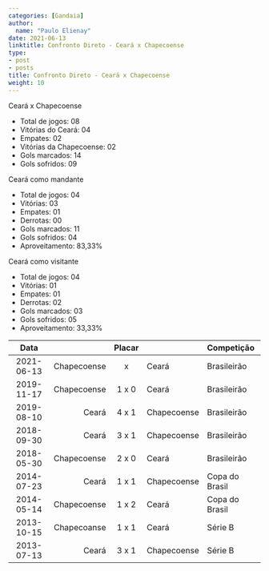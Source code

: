 ```yaml
---
categories: [Gandaia]
author:
  name: "Paulo Elienay"
date: 2021-06-13
linktitle: Confronto Direto - Ceará x Chapecoense
type:
- post
- posts
title: Confronto Direto - Ceará x Chapecoense
weight: 10
---
```

Ceará x Chapecoense
* Total de jogos: 08
* Vitórias do Ceará: 04
* Empates: 02
* Vitórias da Chapecoense: 02
* Gols marcados: 14
* Gols sofridos: 09

Ceará como mandante
- Total de jogos: 04
- Vitórias: 03
- Empates: 01
- Derrotas: 00
- Gols marcados: 11
- Gols sofridos: 04
- Aproveitamento: 83,33%

Ceará como visitante
- Total de jogos: 04
- Vitórias: 01
- Empates: 01
- Derrotas: 02
- Gols marcados: 03
- Gols sofridos: 05
- Aproveitamento: 33,33%

|       Data       |                 |      Placar     |                 | Competição      |
|      :---:       |            ---: |      :---:      | :---            | :---            |
|    2021-06-13    |     Chapecoense |        x        | Ceará           | Brasileirão     |
|    2019-11-17    |     Chapecoense |      1 x 0      | Ceará           | Brasileirão     |
|    2019-08-10    |           Ceará |      4 x 1      | Chapecoense     | Brasileirão     |
|    2018-09-30    |           Ceará |      3 x 1      | Chapecoense     | Brasileirão     |
|    2018-05-30    |     Chapecoense |      2 x 0      | Ceará           | Brasileirão     |
|    2014-07-23    |           Ceará |      1 x 1      | Chapecoense     | Copa do Brasil  |
|    2014-05-14    |     Chapecoense |      1 x 2      | Ceará           | Copa do Brasil  |
|    2013-10-15    |     Chapecoanse |      1 x 1      | Ceará           | Série B         |
|    2013-07-13    |           Ceará |      3 x 1      | Chapecoense     | Série B         |
